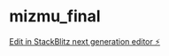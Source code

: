 # mizmu_final

[Edit in StackBlitz next generation editor ⚡️](https://stackblitz.com/~/github.com/mizmuagency/mizmu_final)